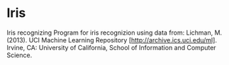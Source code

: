 # Iris
Iris recognizing
Program for iris recognizion using data from:
Lichman, M. (2013). UCI Machine Learning Repository [http://archive.ics.uci.edu/ml]. Irvine, CA: University of California, School of Information and Computer Science.
